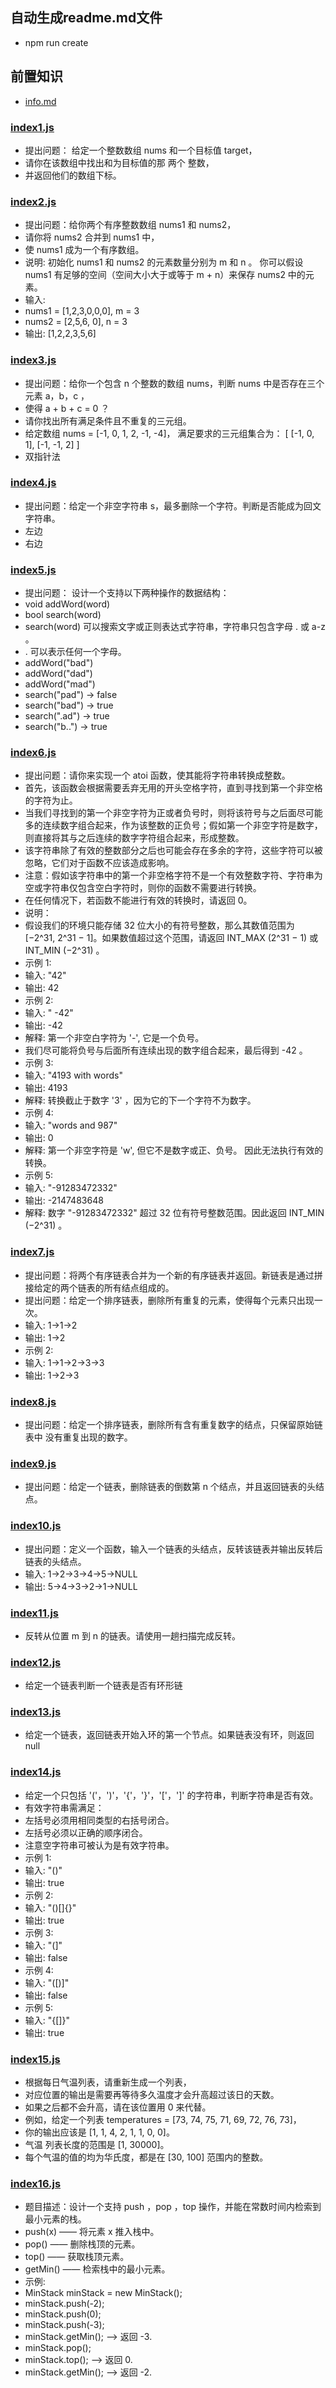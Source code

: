 ## 自动生成readme.md文件  
* npm run create
## 前置知识
* [info.md](./info.md) 



### [index1.js](./index1.js)
* 提出问题： 给定一个整数数组 nums 和一个目标值 target，  
* 请你在该数组中找出和为目标值的那 两个 整数，  
* 并返回他们的数组下标。


### [index2.js](./index2.js)
* 提出问题：给你两个有序整数数组 nums1 和 nums2，  
* 请你将 nums2 合并到 nums1 中，  
* 使 nums1 成为一个有序数组。  
* 说明: 初始化 nums1 和 nums2 的元素数量分别为 m 和 n 。 你可以假设 nums1 有足够的空间（空间大小大于或等于 m + n）来保存 nums2 中的元素。  
* 输入:  
* nums1 = [1,2,3,0,0,0], m = 3  
* nums2 = [2,5,6, 0], n = 3  
* 输出: [1,2,2,3,5,6]


### [index3.js](./index3.js)
* 提出问题：给你一个包含 n 个整数的数组 nums，判断 nums 中是否存在三个元素 a，b，c ，  
* 使得 a + b + c = 0 ？  
* 请你找出所有满足条件且不重复的三元组。  
* 给定数组 nums = [-1, 0, 1, 2, -1, -4]， 满足要求的三元组集合为： [ [-1, 0, 1], [-1, -1, 2] ]  
* 双指针法


### [index4.js](./index4.js)
* 提出问题：给定一个非空字符串 s，最多删除一个字符。判断是否能成为回文字符串。  
* 左边  
* 右边


### [index5.js](./index5.js)
* 提出问题： 设计一个支持以下两种操作的数据结构：  
* void addWord(word)  
* bool search(word)  
* search(word) 可以搜索文字或正则表达式字符串，字符串只包含字母 . 或 a-z 。  
* . 可以表示任何一个字母。  
* addWord("bad")  
* addWord("dad")  
* addWord("mad")  
* search("pad") -> false  
* search("bad") -> true  
* search(".ad") -> true  
* search("b..") -> true


### [index6.js](./index6.js)
* 提出问题：请你来实现一个 atoi 函数，使其能将字符串转换成整数。  
* 首先，该函数会根据需要丢弃无用的开头空格字符，直到寻找到第一个非空格的字符为止。  
* 当我们寻找到的第一个非空字符为正或者负号时，则将该符号与之后面尽可能多的连续数字组合起来，作为该整数的正负号；假如第一个非空字符是数字，则直接将其与之后连续的数字字符组合起来，形成整数。  
* 该字符串除了有效的整数部分之后也可能会存在多余的字符，这些字符可以被忽略，它们对于函数不应该造成影响。  
* 注意：假如该字符串中的第一个非空格字符不是一个有效整数字符、字符串为空或字符串仅包含空白字符时，则你的函数不需要进行转换。  
* 在任何情况下，若函数不能进行有效的转换时，请返回 0。  
* 说明：  
* 假设我们的环境只能存储 32 位大小的有符号整数，那么其数值范围为 [−2^31,  2^31 − 1]。如果数值超过这个范围，请返回  INT_MAX (2^31 − 1) 或 INT_MIN (−2^31) 。  
* 示例 1:  
* 输入: "42"  
* 输出: 42  
* 示例 2:  
* 输入: " -42"  
* 输出: -42  
* 解释: 第一个非空白字符为 '-', 它是一个负号。  
* 我们尽可能将负号与后面所有连续出现的数字组合起来，最后得到 -42 。  
* 示例 3:  
* 输入: "4193 with words"  
* 输出: 4193  
* 解释: 转换截止于数字 '3' ，因为它的下一个字符不为数字。  
* 示例 4:  
* 输入: "words and 987"  
* 输出: 0  
* 解释: 第一个非空字符是 'w', 但它不是数字或正、负号。 因此无法执行有效的转换。  
* 示例 5:  
* 输入: "-91283472332"  
* 输出: -2147483648  
* 解释: 数字 "-91283472332" 超过 32 位有符号整数范围。因此返回 INT_MIN (−2^31) 。


### [index7.js](./index7.js)
* 提出问题：将两个有序链表合并为一个新的有序链表并返回。新链表是通过拼接给定的两个链表的所有结点组成的。   
* 提出问题：给定一个排序链表，删除所有重复的元素，使得每个元素只出现一次。  
* 输入: 1->1->2  
* 输出: 1->2  
* 示例 2:  
* 输入: 1->1->2->3->3  
* 输出: 1->2->3


### [index8.js](./index8.js)
* 提出问题：给定一个排序链表，删除所有含有重复数字的结点，只保留原始链表中 没有重复出现的数字。


### [index9.js](./index9.js)
* 提出问题：给定一个链表，删除链表的倒数第 n 个结点，并且返回链表的头结点。


### [index10.js](./index10.js)
* 提出问题：定义一个函数，输入一个链表的头结点，反转该链表并输出反转后链表的头结点。  
* 输入: 1->2->3->4->5->NULL  
* 输出: 5->4->3->2->1->NULL


### [index11.js](./index11.js)
* 反转从位置 m 到 n 的链表。请使用一趟扫描完成反转。


### [index12.js](./index12.js)
* 给定一个链表判断一个链表是否有环形链


### [index13.js](./index13.js)
* 给定一个链表，返回链表开始入环的第一个节点。如果链表没有环，则返回null


### [index14.js](./index14.js)
* 给定一个只包括 '('，')'，'{'，'}'，'['，']' 的字符串，判断字符串是否有效。  
* 有效字符串需满足：  
* 左括号必须用相同类型的右括号闭合。  
* 左括号必须以正确的顺序闭合。  
* 注意空字符串可被认为是有效字符串。  
* 示例 1:  
* 输入: "()"  
* 输出: true  
* 示例 2:  
* 输入: "()[]{}"  
* 输出: true  
* 示例 3:  
* 输入: "(]"  
* 输出: false  
* 示例 4:  
* 输入: "([)]"  
* 输出: false  
* 示例 5:  
* 输入: "{[]}"  
* 输出: true


### [index15.js](./index15.js)
* 根据每日气温列表，请重新生成一个列表，  
* 对应位置的输出是需要再等待多久温度才会升高超过该日的天数。  
* 如果之后都不会升高，请在该位置用 0 来代替。  
* 例如，给定一个列表 temperatures = [73, 74, 75, 71, 69, 72, 76, 73]，  
* 你的输出应该是 [1, 1, 4, 2, 1, 1, 0, 0]。  
* 气温 列表长度的范围是 [1, 30000]。  
* 每个气温的值的均为华氏度，都是在 [30, 100] 范围内的整数。


### [index16.js](./index16.js)
* 题目描述：设计一个支持 push ，pop ，top 操作，并能在常数时间内检索到最小元素的栈。  
* push(x) —— 将元素 x 推入栈中。  
* pop() —— 删除栈顶的元素。  
* top() —— 获取栈顶元素。  
* getMin() —— 检索栈中的最小元素。  
* 示例:  
* MinStack minStack = new MinStack();  
* minStack.push(-2);  
* minStack.push(0);  
* minStack.push(-3);  
* minStack.getMin(); --> 返回 -3.  
* minStack.pop();  
* minStack.top(); --> 返回 0.  
* minStack.getMin(); --> 返回 -2.
